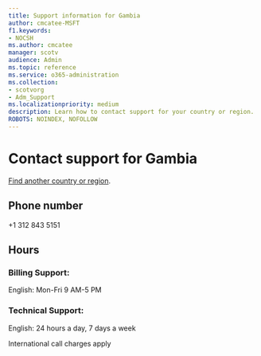 ```yaml
---                                
title: Support information for Gambia
author: cmcatee-MSFT
f1.keywords:
- NOCSH
ms.author: cmcatee
manager: scotv
audience: Admin
ms.topic: reference
ms.service: o365-administration
ms.collection: 
- scotvorg
- Adm_Support
ms.localizationpriority: medium
description: Learn how to contact support for your country or region.
ROBOTS: NOINDEX, NOFOLLOW
---
```


# Contact support for Gambia

[Find another country or region](../get-help-support.md).

## Phone number
+1 312 843 5151

## Hours
### Billing Support:

English: Mon-Fri 9 AM-5 PM

### Technical Support:

English: 24 hours a day, 7 days a week

International call charges apply
